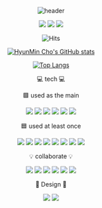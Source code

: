 <div align="center">


![header](https://capsule-render.vercel.app/api?type=waving&color=0:2bc0e4,100:eaecc6&height=300&section=header&text=HyunMin%20Cho&fontSize=90&fontColor=e8778c&animation=scaleIn)

<SNS>
 
<a href="https://www.linkedin.com/in/%EC%A1%B0%ED%98%84%EB%AF%BC/" target="_blank"><img src="https://img.shields.io/badge/LinkedIn-0A66C2?style=flat-square&logo=LinkedIn&logoColor=white"/></a>
<a href="https://tempnixk.tistory.com/" target="_blank"><img src="https://img.shields.io/badge/Tistory-FFFFFF?style=flat-square&logo=Tumblr&logoColor=black"/></a>
<a href="https://www.instagram.com/hm_hm_hm01/" target="_blank"><img src="https://img.shields.io/badge/Instagram-E4405F?style=flat-square&logo=Instagram&logoColor=white"/></a>

 
![Hits](https://hits.seeyoufarm.com/api/count/incr/badge.svg?url=https%3A%2F%2Fgithub.com%2Fuudquark%2Fhit-counter&count_bg=%2379C83D&title_bg=%23555555&icon=&icon_color=%23E7E7E7&title=hits&edge_flat=false)


[![HyunMin Cho's GitHub stats](https://github-readme-stats.vercel.app/api?username=uudquark&count_private=true&show_icons=true&show_icons=true&theme=chartreuse-dark&bg_color=DEG,085078,85d8ce)](https://github.com/uudquark/github-readme-stats)
 
 [![Top Langs](https://github-readme-stats.vercel.app/api/top-langs/?username=uudquark&layout=compact)](https://github.com/uudquark/github-readme-stats)
 
 💻 tech 💻
 
 🟩 used as the main
 
 <img src="https://img.shields.io/badge/C++-00599C?style=for-the-badge&logo=C%2B%2B&logoColor=white"/></a>
<img src="https://img.shields.io/badge/Csharp-239120?style=for-the-badge&logo=Csharp&logoColor=white"/></a>
<img src="https://img.shields.io/badge/Unity-FFFFFF?style=for-the-badge&logo=Unity&logoColor=black"/></a>
<img src="https://img.shields.io/badge/Visual%20Studio-5C2D91?style=for-the-badge&logo=VisualStudio&logoColor=white"/></a>
<img src="https://img.shields.io/badge/Swift-F05138?style=for-the-badge&logo=Swift&logoColor=white"/></a>
<img src="https://img.shields.io/badge/Xcode-147EFB?style=for-the-badge&logo=Xcode&logoColor=white"/></a>


🟦 used at least once

<img src="https://img.shields.io/badge/C-A8B9CC?style=for-the-badge&logo=C&logoColor=white"/></a>
<img src="https://img.shields.io/badge/Python-3766AB?style=for-the-badge&logo=Python&logoColor=white"/></a>
<img src="https://img.shields.io/badge/Java-007396?style=for-the-badge&logo=Java&logoColor=white"/></a>
<img src="https://img.shields.io/badge/Android%20Studio-3DDC84?style=for-the-badge&logo=AndroidStudio&logoColor=white"/></a>
<img src="https://img.shields.io/badge/Linux-FCC624?style=for-the-badge&logo=Linux&logoColor=white"/></a>
<img src="https://img.shields.io/badge/Visual%20Studio%20Code-007ACC?style=for-the-badge&logo=VisualStudioCode&logoColor=white"/></a>
<img src="https://img.shields.io/badge/Vim-019733?style=for-the-badge&logo=Vim&logoColor=white"/></a>
<img src="https://img.shields.io/badge/Roblox-000000?style=for-the-badge&logo=Roblox&logoColor=white"/></a>

💡 collaborate 💡

<img src="https://img.shields.io/badge/GitHub-181717?style=for-the-badge&logo=GitHub&logoColor=white"/></a> 
<img src="https://img.shields.io/badge/Git-F05032?style=for-the-badge&logo=Git&logoColor=white"/></a>
<img src="https://img.shields.io/badge/Miro-050038?style=for-the-badge&logo=Miro&logoColor=white"/></a>
<img src="https://img.shields.io/badge/Slack-4A154B?style=for-the-badge&logo=Slack&logoColor=white"/></a>
<img src="https://img.shields.io/badge/Notion-000000?style=for-the-badge&logo=Notion&logoColor=white"/></a>
<img src="https://img.shields.io/badge/Trello-0052CC?style=for-the-badge&logo=Trello&logoColor=white"/></a>


🎨 Design 🎨

<img src="https://img.shields.io/badge/Adobe%20Photoshop-31A8FF?style=for-the-badge&logo=AdobePhotoshop&logoColor=white"/></a>
<img src="https://img.shields.io/badge/Sketch-F7B500?style=for-the-badge&logo=Sketch&logoColor=white"/></a>



</div>



